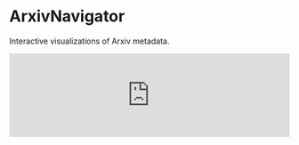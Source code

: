 # ArxivNavigator

Interactive visualizations of Arxiv metadata. 

<script language="JavaScript">
    function resizeIframe(data) {
        console.log(data);
        document.getElementById('topicsFrame').style.height = data + 'px';
    };

    function sendLocation(){
        //  Notifies child window about parent name.
        var win = window.frames.topicsFrame;
        win.postMessage(window.location.origin, 'https://dvmorozov.github.io/arxiv/ArxivNavigator/topics.html');
    };

    var messageEventHandler = function(event){
        console.log(event);
        //  Updates frame size according to child window size.
        if(event.origin === 'https://dvmorozov.github.io/arxiv/ArxivNavigator/topics.html'){
            resizeIframe(event.data);
        }
    };

    window.addEventListener('message', messageEventHandler, false);
</script>

<div>
    <iframe src="https://dvmorozov.github.io/arxiv/ArxivNavigator/topics.html"
         title="Arxiv topics by the number of written articles."
         id="topicsFrame" scrolling="no" style="width:100%; border:none;"
         name="topicsFrame" onload="sendLocation();">
    </iframe>
</div>
 